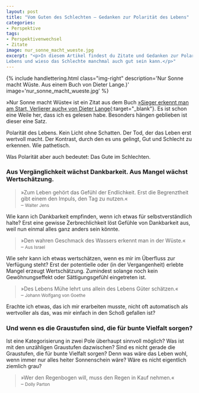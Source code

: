 ```yaml
---
layout: post
title: "Vom Guten des Schlechten – Gedanken zur Polarität des Lebens"
categories:
- Perspektive
tags:
- Perspektivenwechsel
- Zitate
image: nur_sonne_macht_wueste.jpg
excerpt: "<p>In diesem Artikel findest du Zitate und Gedanken zur Polarität des
Lebens und wieso das Schlechte manchmal auch gut sein kann.</p>"
---
```


{% include handlettering.html
  class="img-right"
  description='Nur Sonne macht Wüste. Aus einem Buch von Dieter Lange.)'
  image='nur_sonne_macht_wueste.jpg'
%}

»Nur Sonne macht Wüste« ist ein Zitat aus dem Buch
[»Sieger erkennt man am Start, Verlierer auch« von Dieter Lange](https://www.ullstein-buchverlage.de/nc/buch/details/sieger-erkennt-man-am-start-verlierer-auch-9783430200882.html){:target="\_blank"}.
Es ist schon eine Weile her, dass ich es gelesen habe. Besonders hängen
geblieben ist dieser eine Satz.

Polarität des Lebens. Kein Licht ohne Schatten. Der Tod, der das Leben erst
wertvoll macht. Der Kontrast, durch den es uns gelingt, Gut und Schlecht zu
erkennen. Wie pathetisch.

Was Polarität aber auch bedeutet: Das Gute im Schlechten.

### Aus Vergänglichkeit wächst Dankbarkeit. Aus Mangel wächst Wertschätzung.

>»Zum Leben gehört das Gefühl der Endlichkeit. Erst die Begrenztheit gibt einem
den Impuls, den Tag zu nutzen.«<br/>
– <small>Walter Jens</small>

Wie kann ich Dankbarkeit empfinden, wenn ich etwas für selbstverständlich halte?
Erst eine gewisse Zerbrechlichkeit löst Gefühle von Dankbarkeit aus, weil nun
einmal alles ganz anders sein könnte.

>»Den wahren Geschmack des Wassers erkennt man in der Wüste.«<br/>
– <small>Aus Israel</small>

Wie sehr kann ich etwas wertschätzen, wenn es mir im Überfluss zur Verfügung
steht? Erst der potentielle oder (in der Vergangenheit) erlebte Mangel erzeugt
Wertschätzung. Zumindest solange noch kein Gewöhnungseffekt oder
Sättigungsgefühl eingetreten ist.

>»Des Lebens Mühe lehrt uns allein des Lebens Güter schätzen.«<br/>
– <small>Johann Wolfgang von Goethe</small>

Erachte ich etwas, das ich mir erarbeiten musste, nicht oft automatisch als
wertvoller als das, was mir einfach in den Schoß gefallen ist?

### Und wenn es die Graustufen sind, die für bunte Vielfalt sorgen?

Ist eine Kategorisierung in zwei Pole überhaupt sinnvoll möglich? Was ist mit
den unzähligen Graustufen dazwischen? Sind es nicht gerade die Graustufen, die
für bunte Vielfalt sorgen? Denn was wäre das Leben wohl, wenn immer nur alles
heiter Sonnenschein wäre? Wäre es nicht eigentlich ziemlich grau?

>»Wer den Regenbogen will, muss den Regen in Kauf nehmen.«<br/>
– <small>Dolly Parton</small>
